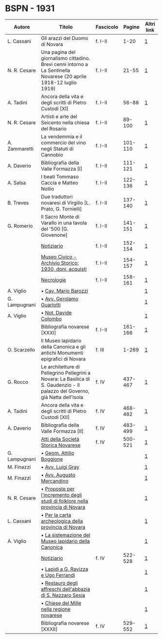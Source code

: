# BSPN - 1931

| Autore        | Titolo                                                                                                                         | Fascicolo | Pagine  | Altri link                                             |
|---------------|--------------------------------------------------------------------------------------------------------------------------------|-----------|---------|--------------------------------------------------------|
| L. Cassani    | Gli arazzi del Duomo di Novara                                                                                                 | f. I-II   | 1-20    | [1](https://en.calameo.com/read/00726073571b44b918d65) |
| N. R. Cesare  | Una pagina del giornalismo cittadino. Brevi cenni intorno a La Sentinella Novarese (20 aprile 1918-12 luglio 1919)             | f. I-II   | 21-55   | [1](https://en.calameo.com/read/00726073571b44b918d65) |
| A. Tadini     | Ancora della vita e degli scritti di Pietro Custodi [XI]                                                                       | f. I-II   | 56-88   | [1](https://en.calameo.com/read/00726073571b44b918d65) |
| N. R. Cesare  | Artisti e arte del Seicento nella chiesa del Rosario                                                                           | f. I-II   | 89-100  | [1](https://en.calameo.com/read/00726073571b44b918d65) |
| A. Zammaretti | La vendemmia e il commercio del vino negli Statuti di Cannobio                                                                 | f. I-II   | 101-110 | [1](https://en.calameo.com/read/00726073571b44b918d65) |
| A. Daverio    | Bibliografia della Valle Formazza [I]                                                                                          | f. I-II   | 111-121 | [1](https://en.calameo.com/read/00726073571b44b918d65) |
| A. Salsa      | I beati Tommaso Caccia e Matteo Nollio                                                                                         | f. I-II   | 122-136 | [1](https://en.calameo.com/read/00726073571b44b918d65) |
| B. Treves     | Due traduttori novaresi di Virgilio [L. Prato, G. Tornielli]                                                                   | f. I-II   | 137-140 | [1](https://en.calameo.com/read/00726073571b44b918d65) |
| G. Romerio    | Il Sacro Monte di Varallo in una tavola del '500 [G. Giovenone]                                                                | f. I-II   | 141-151 | [1](https://en.calameo.com/read/00726073571b44b918d65) |
|               | [Notiziario](http://www.ssno.it/BSPNo/bspn_not31.html#311a)                                                                    | f. I-II   | 152-154 | [1](https://en.calameo.com/read/00726073571b44b918d65) |
|               | [Museo Civico - Archivio Storico: 1930, doni, acquisti](http://www.ssno.it/BSPNo/bspn_not31.html#311b)                         | f. I-II   | 154-157 | [1](https://en.calameo.com/read/00726073571b44b918d65) |
|               | [Necrologie](http://www.ssno.it/BSPNo/bspn_not31.html#311c)                                                                    | f. I-II   | 158-161 | [1](https://en.calameo.com/read/00726073571b44b918d65) |
| A. Viglio     | • [Cav. Mario Barozzi](http://www.ssno.it/BSPNo/bspn_not31.html#bar)                                                           |           |         | [1](https://en.calameo.com/read/00726073571b44b918d65) |
| G. Lampugnani | • [Avv. Gerolamo Guarlotti](http://www.ssno.it/BSPNo/bspn_not31.html#guar)                                                     |           |         | [1](https://en.calameo.com/read/00726073571b44b918d65) |
| A. Viglio     | • [Not. Davide Colombo](http://www.ssno.it/BSPNo/bspn_not31.html#col)                                                          |           |         | [1](https://en.calameo.com/read/00726073571b44b918d65) |
|               | Bibliografia novarese [XXXI]                                                                                                   | f. I-II   | 161-166 | [1](https://en.calameo.com/read/00726073571b44b918d65) |
| O. Scarzello  | Il Museo lapidario della Canonica e gli antichi Monumenti epigrafici di Novara                                                 | f. III    | 1-269   | [1](https://en.calameo.com/read/0072607351e174d9a89f7) |
| G. Rocco      | Le architetture di Pellegrino Pellegrini a Novara: La Basilica di S. Gaudenzio - Il palazzo del Governo, già Natta dell'Isola  | f. IV     | 437-467 | [1](https://en.calameo.com/read/007260735605926c012d9) |
| A. Tadini     | Ancora della vita e degli scritti di Pietro Custodi [XII]                                                                      | f. IV     | 468-482 | [1](https://en.calameo.com/read/007260735605926c012d9) |
| A. Daverio    | Bibliografia della Valle Formazza [II]                                                                                         | f. IV     | 483-499 | [1](https://en.calameo.com/read/007260735605926c012d9) |
|               | [Atti della Società Storica Novarese](http://www.ssno.it/BSPNo/bspn_not31.html#314a)                                           | f. IV     | 500-521 | [1](https://en.calameo.com/read/007260735605926c012d9) |
| G. Lampugnani | • [Geom. Attilio Boggione](http://www.ssno.it/BSPNo/bspn_not31.html#bogg)                                                      |           |         | [1](https://en.calameo.com/read/007260735605926c012d9) |
| M. Finazzi    | • [Avv. Luigi Gray](http://www.ssno.it/BSPNo/bspn_not31.html#gray)                                                             |           |         | [1](https://en.calameo.com/read/007260735605926c012d9) |
| M. Finazzi    | • [Avv. Augusto Mercandino](http://www.ssno.it/BSPNo/bspn_not31.html#merc)                                                     |           |         | [1](https://en.calameo.com/read/007260735605926c012d9) |
| N. R. Cesare  | • [Proposte per l'incremento degli studi di folklore nella provincia di Novara](http://www.ssno.it/BSPNo/bspn_not31.html#folk) |           |         | [1](https://en.calameo.com/read/007260735605926c012d9) |
| L. Cassani    | • [Per la carta archeologica della provincia di Novara](http://www.ssno.it/BSPNo/bspn_not31.html#archeo)                       |           |         | [1](https://en.calameo.com/read/007260735605926c012d9) |
| A. Viglio     | • [La sistemazione del Museo lapidario della Canonica](http://www.ssno.it/BSPNo/bspn_not31.html#lapi)                          |           |         | [1](https://en.calameo.com/read/007260735605926c012d9) |
|               | [Notiziario](http://www.ssno.it/BSPNo/bspn_not31.html#314b)                                                                    | f. IV     | 522-528 | [1](https://en.calameo.com/read/007260735605926c012d9) |
|               | • [Lapidi a G. Ravizza e Ugo Ferrandi](http://www.ssno.it/BSPNo/bspn_not31.html#lap2)                                          |           |         | [1](https://en.calameo.com/read/007260735605926c012d9) |
|               | • [Restauro degli affreschi dell'abbazia di S. Nazzaro Sesia](http://www.ssno.it/BSPNo/bspn_not31.html#rest)                   |           |         | [1](https://en.calameo.com/read/007260735605926c012d9) |
|               | • [Chiese del Mille nella regione novarese](http://www.ssno.it/BSPNo/bspn_not31.html#mille)                                    |           |         | [1](https://en.calameo.com/read/007260735605926c012d9) |
|               | Bibliografia novarese [XXXII]                                                                                                  | f. IV     | 529-552 | [1](https://en.calameo.com/read/007260735605926c012d9) |
